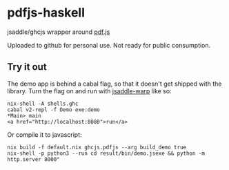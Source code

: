 pdfjs-haskell
===

jsaddle/ghcjs wrapper around [pdf.js](https://github.com/mozilla/pdf.js)

Uploaded to github for personal use. Not ready for public consumption.

## Try it out

The demo app is behind a cabal flag, so that it doesn't get shipped with
the library. Turn the flag on and run with
[jsaddle-warp](https://github.com/ghcjs/jsaddle)
like so:

``` shell
nix-shell -A shells.ghc
cabal v2-repl -f Demo exe:demo
*Main> main
<a href="http://localhost:8080">run</a>
```

Or compile it to javascript:

``` shell
nix build -f default.nix ghcjs.pdfjs --arg build_demo true
nix-shell -p python3 --run cd result/bin/demo.jsexe && python -m http.server 8000"
```
